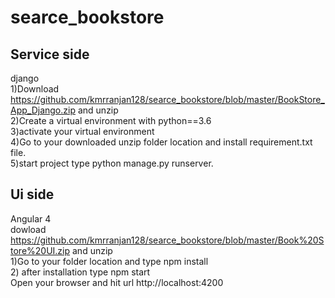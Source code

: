 # searce_bookstore

Service side
------------
django<br/>
1)Download  https://github.com/kmrranjan128/searce_bookstore/blob/master/BookStore_App_Django.zip and unzip <br/>
2)Create a virtual environment with python==3.6 <br/>
3)activate your virtual environment<br/>
4)Go to your downloaded unzip folder location and install requirement.txt file.<br/>
5)start project type python manage.py runserver.<br/>


Ui side
-------
Angular 4<br/>
dowload https://github.com/kmrranjan128/searce_bookstore/blob/master/Book%20Store%20UI.zip and unzip<br/>
1)Go to your folder location and type npm install <br/>
2) after installation type npm start<br/>
Open your browser and hit url http://localhost:4200<br/>

